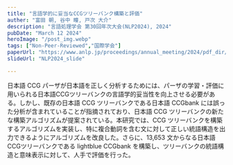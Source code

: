 ```yaml
---
title: "言語学的に妥当なCCGツリーバンク構築と評価"
auther: "富田 朝, 谷中 瞳, 戸次 大介"
description: "言語処理学会 第30回年次大会(NLP2024), 2024"
pubDate: "March 12 2024"
heroImage: "/post_img.webp"
tags: ["Non-Peer-Reviewed","国際学会"]
paperUrl: "https://www.anlp.jp/proceedings/annual_meeting/2024/pdf_dir/D2-2.pdf"
slideUrl: "NLP2024_slide"

---
```

日本語 CCG パーザが日本語を正しく分析するためには、パーザの学習・評価に用いられる日本語CCGツリーバンクの言語学的妥当性を向上させる必要がある。しかし、既存の日本語 CCG ツリーバンクである日本語 CCGbank には誤った分析が含まれていることが指摘されており、日本語 CCG ツリーバンクの新たな構築アルゴリズムが提案されている。本研究では、CCG ツリーバンクを構築するアルゴリズムを実装し、特に複合動詞を含む文に対して正しい統語構造を出力できるようにアルゴリズムを改良した。さらに、13,653 文からなる日本語 CCGツリーバンクである lightblue CCGbank を構築し、ツリーバンクの統語構造と意味表示に対して、人手で評価を行った。